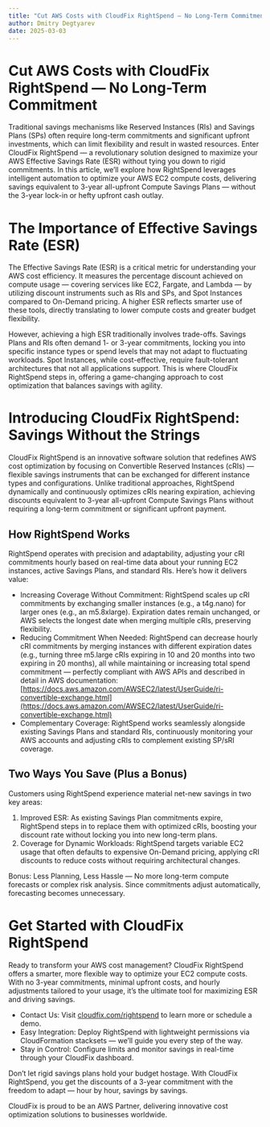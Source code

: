```yaml
---
title: "Cut AWS Costs with CloudFix RightSpend — No Long-Term Commitment"
author: Dmitry Degtyarev
date: 2025-03-03
---
```


# Cut AWS Costs with CloudFix RightSpend — No Long-Term Commitment

Traditional savings mechanisms like Reserved Instances (RIs) and Savings Plans (SPs) often require long-term commitments and significant upfront investments, which can limit flexibility and result in wasted resources. Enter CloudFix RightSpend — a revolutionary solution designed to maximize your AWS Effective Savings Rate (ESR) without tying you down to rigid commitments. In this article, we’ll explore how RightSpend leverages intelligent automation to optimize your AWS EC2 compute costs, delivering savings equivalent to 3-year all-upfront Compute Savings Plans — without the 3-year lock-in or hefty upfront cash outlay.

# The Importance of Effective Savings Rate (ESR)

The Effective Savings Rate (ESR) is a critical metric for understanding your AWS cost efficiency. It measures the percentage discount achieved on compute usage — covering services like EC2, Fargate, and Lambda — by utilizing discount instruments such as RIs and SPs, and Spot Instances compared to On-Demand pricing. A higher ESR reflects smarter use of these tools, directly translating to lower compute costs and greater budget flexibility.

However, achieving a high ESR traditionally involves trade-offs. Savings Plans and RIs often demand 1- or 3-year commitments, locking you into specific instance types or spend levels that may not adapt to fluctuating workloads. Spot Instances, while cost-effective, require fault-tolerant architectures that not all applications support. This is where CloudFix RightSpend steps in, offering a game-changing approach to cost optimization that balances savings with agility.

# Introducing CloudFix RightSpend: Savings Without the Strings

CloudFix RightSpend is an innovative software solution that redefines AWS cost optimization by focusing on Convertible Reserved Instances (cRIs) — flexible savings instruments that can be exchanged for different instance types and configurations. Unlike traditional approaches, RightSpend dynamically and continuously optimizes cRIs nearing expiration, achieving discounts equivalent to 3-year all-upfront Compute Savings Plans without requiring a long-term commitment or significant upfront payment.

## How RightSpend Works

RightSpend operates with precision and adaptability, adjusting your cRI commitments hourly based on real-time data about your running EC2 instances, active Savings Plans, and standard RIs. Here’s how it delivers value:

- Increasing Coverage Without Commitment: RightSpend scales up cRI commitments by exchanging smaller instances (e.g., a t4g.nano) for larger ones (e.g., an m5.8xlarge). Expiration dates remain unchanged, or AWS selects the longest date when merging multiple cRIs, preserving flexibility.
- Reducing Commitment When Needed: RightSpend can decrease hourly cRI commitments by merging instances with different expiration dates (e.g., turning three m5.large cRIs expiring in 10 and 20 months into two expiring in 20 months), all while maintaining or increasing total spend commitment — perfectly compliant with AWS APIs and described in detail in AWS documentation: [https://docs.aws.amazon.com/AWSEC2/latest/UserGuide/ri-convertible-exchange.html](https://docs.aws.amazon.com/AWSEC2/latest/UserGuide/ri-convertible-exchange.html)
- Complementary Coverage: RightSpend works seamlessly alongside existing Savings Plans and standard RIs, continuously monitoring your AWS accounts and adjusting cRIs to complement existing SP/sRI coverage.

## Two Ways You Save (Plus a Bonus)

Customers using RightSpend experience material net-new savings in two key areas:

1. Improved ESR: As existing Savings Plan commitments expire, RightSpend steps in to replace them with optimized cRIs, boosting your discount rate without locking you into new long-term plans.
2. Coverage for Dynamic Workloads: RightSpend targets variable EC2 usage that often defaults to expensive On-Demand pricing, applying cRI discounts to reduce costs without requiring architectural changes.

Bonus: Less Planning, Less Hassle — No more long-term compute forecasts or complex risk analysis. Since commitments adjust automatically, forecasting becomes unnecessary.

# Get Started with CloudFix RightSpend

Ready to transform your AWS cost management? CloudFix RightSpend offers a smarter, more flexible way to optimize your EC2 compute costs. With no 3-year commitments, minimal upfront costs, and hourly adjustments tailored to your usage, it’s the ultimate tool for maximizing ESR and driving savings.

- Contact Us: Visit [cloudfix.com/rightspend](https://cloudfix.com/rightspend/) to learn more or schedule a demo.
- Easy Integration: Deploy RightSpend with lightweight permissions via CloudFormation stacksets — we’ll guide you every step of the way.
- Stay in Control: Configure limits and monitor savings in real-time through your CloudFix dashboard.

Don’t let rigid savings plans hold your budget hostage. With CloudFix RightSpend, you get the discounts of a 3-year commitment with the freedom to adapt — hour by hour, savings by savings.

CloudFix is proud to be an AWS Partner, delivering innovative cost optimization solutions to businesses worldwide.
